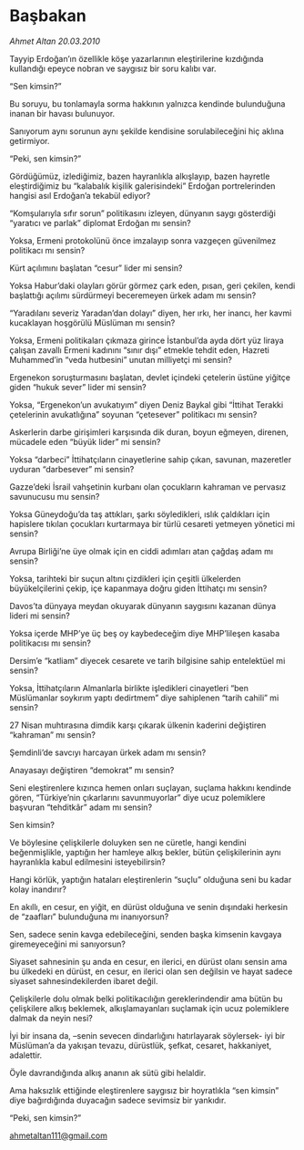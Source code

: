# Başbakan

*Ahmet Altan 20.03.2010*

<div class="yazi"><p>Tayyip Erdoğan’ın özellikle köşe yazarlarının eleştirilerine kızdığında kullandığı epeyce nobran ve saygısız bir soru kalıbı var.</p>
<p>“Sen kimsin?”</p>
<p>Bu soruyu, bu tonlamayla sorma hakkının yalnızca kendinde bulunduğuna inanan bir havası bulunuyor.</p>
<p>Sanıyorum aynı sorunun aynı şekilde kendisine sorulabileceğini hiç aklına getirmiyor.</p>
<p>“Peki, sen kimsin?”</p>
<p>Gördüğümüz, izlediğimiz, bazen hayranlıkla alkışlayıp, bazen hayretle eleştirdiğimiz bu “kalabalık kişilik galerisindeki” Erdoğan portrelerinden hangisi asıl Erdoğan’a tekabül ediyor?</p>
<p>“Komşularıyla sıfır sorun” politikasını izleyen, dünyanın saygı gösterdiği “yaratıcı ve parlak” diplomat Erdoğan mı sensin?</p>
<p>Yoksa, Ermeni protokolünü önce imzalayıp sonra vazgeçen güvenilmez politikacı mı sensin?</p>
<p>Kürt açılımını başlatan “cesur” lider mi sensin?</p>
<p>Yoksa Habur’daki olayları görür görmez çark eden, pısan, geri çekilen, kendi başlattığı açılımı sürdürmeyi beceremeyen ürkek adam mı sensin?</p>
<p>“Yaradılanı severiz Yaradan’dan dolayı” diyen, her ırkı, her inancı, her kavmi kucaklayan hoşgörülü Müslüman mı sensin?</p>
<p>Yoksa, Ermeni politikaları çıkmaza girince İstanbul’da ayda dört yüz liraya çalışan zavallı Ermeni kadınını “sınır dışı” etmekle tehdit eden, Hazreti Muhammed’in “veda hutbesini” unutan milliyetçi mi sensin?</p>
<p>Ergenekon soruşturmasını başlatan, devlet içindeki çetelerin üstüne yiğitçe giden “hukuk sever” lider mi sensin?</p>
<p>Yoksa, “Ergenekon’un avukatıyım” diyen Deniz Baykal gibi “İttihat Terakki çetelerinin avukatlığına” soyunan “çetesever” politikacı mı sensin?</p>
<p>Askerlerin darbe girişimleri karşısında dik duran, boyun eğmeyen, direnen, mücadele eden “büyük lider” mi sensin?</p>
<p>Yoksa “darbeci” İttihatçıların cinayetlerine sahip çıkan, savunan, mazeretler uyduran “darbesever” mi sensin?</p>
<p>Gazze’deki İsrail vahşetinin kurbanı olan çocukların kahraman ve pervasız savunucusu mu sensin?</p>
<p>Yoksa Güneydoğu’da taş attıkları, şarkı söyledikleri, ıslık çaldıkları için hapislere tıkılan çocukları kurtarmaya bir türlü cesareti yetmeyen yönetici mi sensin?</p>
<p>Avrupa Birliği’ne üye olmak için en ciddi adımları atan çağdaş adam mı sensin?</p>
<p>Yoksa, tarihteki bir suçun altını çizdikleri için çeşitli ülkelerden büyükelçilerini çekip, içe kapanmaya doğru giden İttihatçı mı sensin?</p>
<p>Davos’ta dünyaya meydan okuyarak dünyanın saygısını kazanan dünya lideri mi sensin?</p>
<p>Yoksa içerde MHP’ye üç beş oy kaybedeceğim diye MHP’lileşen kasaba politikacısı mı sensin?</p>
<p>Dersim’e “katliam” diyecek cesarete ve tarih bilgisine sahip entelektüel mi sensin?</p>
<p>Yoksa, İttihatçıların Almanlarla birlikte işledikleri cinayetleri “ben Müslümanlar soykırım yaptı dedirtmem” diye sahiplenen “tarih cahili” mi sensin?</p>
<p>27 Nisan muhtırasına dimdik karşı çıkarak ülkenin kaderini değiştiren “kahraman” mı sensin?</p>
<p>Şemdinli’de savcıyı harcayan ürkek adam mı sensin?</p>
<p>Anayasayı değiştiren “demokrat” mı sensin?</p>
<p>Seni eleştirenlere kızınca hemen onları suçlayan, suçlama hakkını kendinde gören, “Türkiye’nin çıkarlarını savunmuyorlar” diye ucuz polemiklere başvuran “tehditkâr” adam mı sensin?</p>
<p>Sen kimsin?</p>
<p>Ve böylesine çelişkilerle doluyken sen ne cüretle, hangi kendini beğenmişlikle, yaptığın her hamleye alkış bekler, bütün çelişkilerinin aynı hayranlıkla kabul edilmesini isteyebilirsin?</p>
<p>Hangi körlük, yaptığın hataları eleştirenlerin “suçlu” olduğuna seni bu kadar kolay inandırır?</p>
<p>En akıllı, en cesur, en yiğit, en dürüst olduğuna ve senin dışındaki herkesin de “zaafları” bulunduğuna mı inanıyorsun?</p>
<p>Sen, sadece senin kavga edebileceğini, senden başka kimsenin kavgaya giremeyeceğini mi sanıyorsun?</p>
<p>Siyaset sahnesinin şu anda en cesur, en ilerici, en dürüst olanı sensin ama bu ülkedeki en dürüst, en cesur, en ilerici olan sen değilsin ve hayat sadece siyaset sahnesindekilerden ibaret değil.</p>
<p>Çelişkilerle dolu olmak belki politikacılığın gereklerindendir ama bütün bu çelişkilere alkış beklemek, alkışlamayanları suçlamak için ucuz polemiklere dalmak da neyin nesi?</p>
<p>İyi bir insana da, –senin sevecen dindarlığını hatırlayarak söylersek- iyi bir Müslüman’a da yakışan tevazu, dürüstlük, şefkat, cesaret, hakkaniyet, adalettir.</p>
<p>Öyle davrandığında alkış ananın ak sütü gibi helaldir.</p>
<p>Ama haksızlık ettiğinde eleştirenlere saygısız bir hoyratlıkla “sen kimsin” diye bağırdığında duyacağın sadece sevimsiz bir yankıdır.</p>
<p>“Peki, sen kimsin?”</p>
<p><a href="mailto:ahmetaltan111@gmail.com">ahmetaltan111@gmail.com</a></p>
</div>
